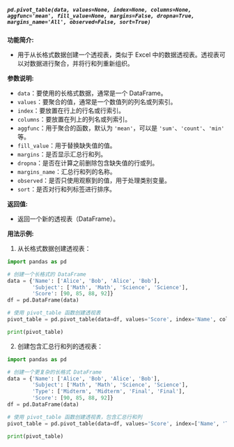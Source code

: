 ##### `pd.pivot_table(data, values=None, index=None, columns=None, aggfunc='mean', fill_value=None, margins=False, dropna=True, margins_name='All', observed=False, sort=True)`
**功能简介:**
- 用于从长格式数据创建一个透视表，类似于 Excel 中的数据透视表。透视表可以对数据进行聚合，并将行和列重新组织。

**参数说明:**
- `data`：要使用的长格式数据，通常是一个 DataFrame。
- `values`：要聚合的值，通常是一个数值列的列名或列索引。
- `index`：要放置在行上的行名或行索引。
- `columns`：要放置在列上的列名或列索引。
- `aggfunc`：用于聚合的函数，默认为 `'mean'`，可以是 `'sum'`、`'count'`、`'min'` 等。
- `fill_value`：用于替换缺失值的值。
- `margins`：是否显示汇总行和列。
- `dropna`：是否在计算之前删除包含缺失值的行或列。
- `margins_name`：汇总行和列的名称。
- `observed`：是否只使用观察到的值，用于处理类别变量。
- `sort`：是否对行和列标签进行排序。

**返回值:**
- 返回一个新的透视表（DataFrame）。

**用法示例:**
1. 从长格式数据创建透视表：
```python
import pandas as pd

# 创建一个长格式的 DataFrame
data = {'Name': ['Alice', 'Bob', 'Alice', 'Bob'],
        'Subject': ['Math', 'Math', 'Science', 'Science'],
        'Score': [90, 85, 88, 92]}
df = pd.DataFrame(data)

# 使用 pivot_table 函数创建透视表
pivot_table = pd.pivot_table(data=df, values='Score', index='Name', columns='Subject', aggfunc='mean')

print(pivot_table)
```
2. 创建包含汇总行和列的透视表：
```python
import pandas as pd

# 创建一个更复杂的长格式 DataFrame
data = {'Name': ['Alice', 'Bob', 'Alice', 'Bob'],
        'Subject': ['Math', 'Math', 'Science', 'Science'],
        'Type': ['Midterm', 'Midterm', 'Final', 'Final'],
        'Score': [90, 85, 88, 92]}
df = pd.DataFrame(data)

# 使用 pivot_table 函数创建透视表，包含汇总行和列
pivot_table = pd.pivot_table(data=df, values='Score', index=['Name', 'Type'], columns='Subject', aggfunc='mean', margins=True)

print(pivot_table)
```